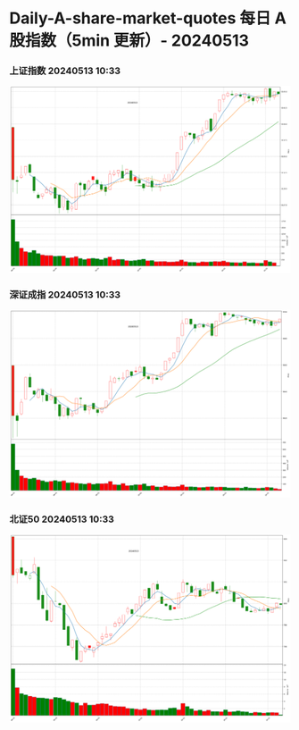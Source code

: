 
# Daily-A-share-market-quotes 每日 A 股指数（5min 更新）- 20240513

### 上证指数 20240513 10:33
![](./fig/2024/5/20240513-sh000001.png)

### 深证成指 20240513 10:33
![](./fig/2024/5/20240513-sz399001.png)

### 北证50 20240513 10:33
![](./fig/2024/5/20240513-bj899050.png)
